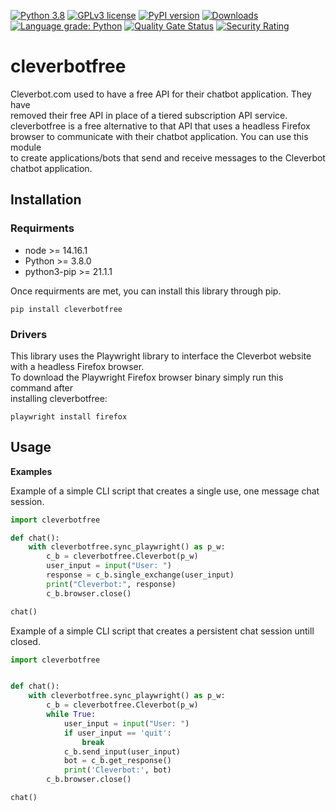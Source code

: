 [![Python 3.8](https://img.shields.io/badge/python-3.8+-blue.svg)](https://www.python.org/downloads/release/python-380/)
[![GPLv3 license](https://img.shields.io/badge/License-GPLv3-blue.svg)](http://perso.crans.org/besson/LICENSE.html)
[![PyPI version](https://badge.fury.io/py/cleverbotfree.svg)](https://badge.fury.io/py/cleverbotfree)
[![Downloads](https://pepy.tech/badge/cleverbotfree)](https://pepy.tech/project/cleverbotfree)
[![Language grade: Python](https://img.shields.io/lgtm/grade/python/g/plasticuproject/cleverbotfree.svg?logo=lgtm&logoWidth=18)](https://lgtm.com/projects/g/plasticuproject/cleverbotfree/context:python)
[![Quality Gate Status](https://sonarcloud.io/api/project_badges/measure?project=plasticuproject_cleverbotfree&metric=alert_status)](https://sonarcloud.io/dashboard?id=plasticuproject_cleverbotfree)
[![Security Rating](https://sonarcloud.io/api/project_badges/measure?project=plasticuproject_cleverbotfree&metric=security_rating)](https://sonarcloud.io/dashboard?id=plasticuproject_cleverbotfree)
# cleverbotfree
Cleverbot.com used to have a free API for their chatbot application. They have <br />
removed their free API in place of a tiered subscription API service. <br />
cleverbotfree is a free alternative to that API that uses a headless Firefox <br />
browser to communicate with their chatbot application. You can use this module <br />
to create applications/bots that send and receive messages to the Cleverbot <br />
chatbot application. <br />


## Installation
### Requirments
- node >= 14.16.1
- Python >= 3.8.0
- python3-pip >= 21.1.1
 
Once requirments are met, you can install this library through pip. <br />
```
pip install cleverbotfree
```

### Drivers
This library uses the Playwright library to interface the Cleverbot website <br />
with a headless Firefox browser. <br />
To download the Playwright Firefox browser binary simply run this command after <br />
installing cleverbotfree: <br />
```
playwright install firefox
```

## Usage
<b>Examples</b>

Example of a simple CLI script that creates a single use, one message chat session. <br />
```python
import cleverbotfree

def chat():
    with cleverbotfree.sync_playwright() as p_w:
        c_b = cleverbotfree.Cleverbot(p_w)
        user_input = input("User: ")
        response = c_b.single_exchange(user_input)
        print("Cleverbot:", response)
        c_b.browser.close()

chat()
```

Example of a simple CLI script that creates a persistent chat session untill closed. <br />
```python
import cleverbotfree


def chat():
    with cleverbotfree.sync_playwright() as p_w:
        c_b = cleverbotfree.Cleverbot(p_w)
        while True:
            user_input = input("User: ")
            if user_input == 'quit':
                break
            c_b.send_input(user_input)
            bot = c_b.get_response()
            print('Cleverbot:', bot)
        c_b.browser.close()

chat()
```
